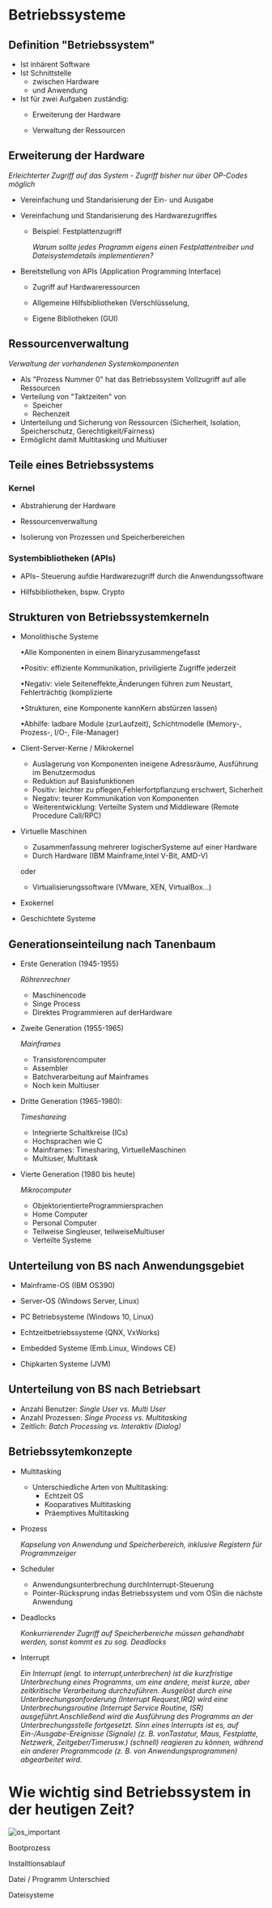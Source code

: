 # Betriebssysteme

## Definition "Betriebssystem"

* Ist inhärent Software
* Ist Schnittstelle
  * zwischen Hardware
  * und Anwendung
* Ist für zwei Aufgaben zuständig:
  * Erweiterung der Hardware

  * Verwaltung der Ressourcen

## Erweiterung der Hardware
_Erleichterter Zugriff auf das System - Zugriff bisher nur über OP-Codes möglich_ 

* Vereinfachung und Standarisierung der Ein- und Ausgabe

* Vereinfachung und Standarisierung des Hardwarezugriffes

  * Beispiel: Festplattenzugriff

    _Warum sollte jedes Programm eigens einen Festplattentreiber und Dateisystemdetails implementieren?_

* Bereitstellung von APIs (Application Programming Interface)

  * Zugriff auf Hardwareressourcen


  * Allgemeine Hilfsbibliotheken (Verschlüsselung, 
  * Eigene Bibliotheken (GUI)

## Ressourcenverwaltung
_Verwaltung der vorhandenen Systemkomponenten_

* Als "Prozess Nummer 0" hat das Betriebssystem Vollzugriff auf alle Ressourcen
* Verteilung von "Taktzeiten" von
  * Speicher
  * Rechenzeit
* Unterteilung und Sicherung von Ressourcen (Sicherheit, Isolation, Speicherschutz, Gerechtigkeit/Fairness)
* Ermöglicht damit Multitasking und Multiuser


## Teile eines Betriebssystems

### Kernel

* Abstrahierung der Hardware


* Ressourcenverwaltung


* Isolierung von Prozessen und Speicherbereichen

### Systembibliotheken (APIs)

* APIs– Steuerung aufdie Hardwarezugriff durch die Anwendungssoftware


* Hilfsbibliotheken, bspw. Crypto

## Strukturen von Betriebssystemkerneln
* Monolithische Systeme

  •Alle Komponenten in einem Binaryzusammengefasst

  •Positiv: effiziente Kommunikation, priviligierte Zugriffe jederzeit

  •Negativ: viele Seiteneffekte,Änderungen führen zum Neustart, Fehlerträchtig (komplizierte

  •Strukturen, eine Komponente kannKern abstürzen lassen)

  •Abhilfe: ladbare Module (zurLaufzeit), Schichtmodelle (Memory-, Prozess-, I/O-, File-Manager)

* Client-Server-Kerne / Mikrokernel

  * Auslagerung von Komponenten ineigene Adressräume, Ausführung im Benutzermodus
  * Reduktion auf Basisfunktionen
  * Positiv: leichter zu pflegen,Fehlerfortpflanzung erschwert, Sicherheit
  * Negativ: teurer Kommunikation von Komponenten
  * Weiterentwicklung:  Verteilte System und Middleware (Remote Procedure Call/RPC)

* Virtuelle Maschinen

  * Zusammenfassung mehrerer logischerSysteme auf einer Hardware
  * Durch Hardware (IBM Mainframe,Intel V-Bit, AMD-V)

  oder

  * Virtualisierungssoftware (VMware, XEN, VirtualBox...)

* Exokernel

* Geschichtete Systeme

## Generationseinteilung nach Tanenbaum

* Erste Generation (1945-1955)

  _Röhrenrechner_

  * Maschinencode
  * Singe Process
  * Direktes Programmieren auf derHardware

* Zweite Generation (1955-1965)

  _Mainframes_

  * Transistorencomputer
  * Assembler
  * Batchverarbeitung auf Mainframes
  * Noch kein Multiuser

* Dritte Generation (1965-1980): 

  _Timeshareing_

  * Integrierte Schaltkreise (ICs)
  * Hochsprachen wie C
  * Mainframes: Timesharing, VirtuelleMaschinen
  * Multiuser, Multitask

* Vierte Generation (1980 bis heute)

  _Mikrocomputer_

  * ObjektorientierteProgrammiersprachen
  * Home Computer
  * Personal Computer
  * Teilweise Singleuser, teilweiseMultiuser
  * Verteilte Systeme

## Unterteilung von BS nach Anwendungsgebiet

* Mainframe-OS (IBM OS390)

* Server-OS (Windows Server, Linux)

* PC Betriebsysteme (Windows 10, Linux)

* Echtzeitbetriebssysteme (QNX, VxWorks)

* Embedded Systeme (Emb.Linux, Windows CE)

* Chipkarten Systeme (JVM)

## Unterteilung von BS nach Betriebsart
* Anzahl Benutzer:
  _Single User vs. Multi User_
* Anzahl Prozessen: 
  _Singe Process vs. Multitasking_
* Zeitlich:
  _Batch Processing vs. Interaktiv (Dialog)_


## Betriebssytemkonzepte

* Multitasking

  * Unterschiedliche Arten von Multitasking:
    * Echtzeit OS
    * Kooparatives Multitasking
    * Präemptives Multitasking

* Prozess

  _Kapselung von Anwendung und Speicherbereich, inklusive Registern für Programmzeiger_

* Scheduler

  * Anwendungsunterbrechung durchInterrupt-Steuerung
  * Pointer-Rücksprung indas Betriebssystem und vom OSin die nächste Anwendung

* Deadlocks

  _Konkurrierender Zugriff auf Speicherbereiche müssen gehandhabt werden, sonst kommt es zu sog. Deadlocks_

* Interrupt

  _Ein Interrupt (engl. to interrupt,unterbrechen) ist die kurzfristige Unterbrechung eines Programms, um eine andere, meist kurze, aber zeitkritische Verarbeitung durchzuführen. Ausgelöst durch eine Unterbrechungsanforderung (Interrupt Request,IRQ) wird eine Unterbrechungsroutine (Interrupt Service Routine, ISR) ausgeführt.Anschließend wird die Ausführung des Programms an der Unterbrechungsstelle fortgesetzt. Sinn eines Interrupts ist es, auf Ein-/Ausgabe-Ereignisse (Signale) (z. B. vonTastatur, Maus, Festplatte, Netzwerk, Zeitgeber/Timerusw.) (schnell) reagieren zu können, während ein anderer Programmcode (z. B. von Anwendungsprogrammen) abgearbeitet wird._

# Wie wichtig sind Betriebssystem in der heutigen Zeit?

![os_important](div/authorization.png)



Bootprozess



Installtionsablauf



Datei / Programm Unterschied



Dateisysteme



